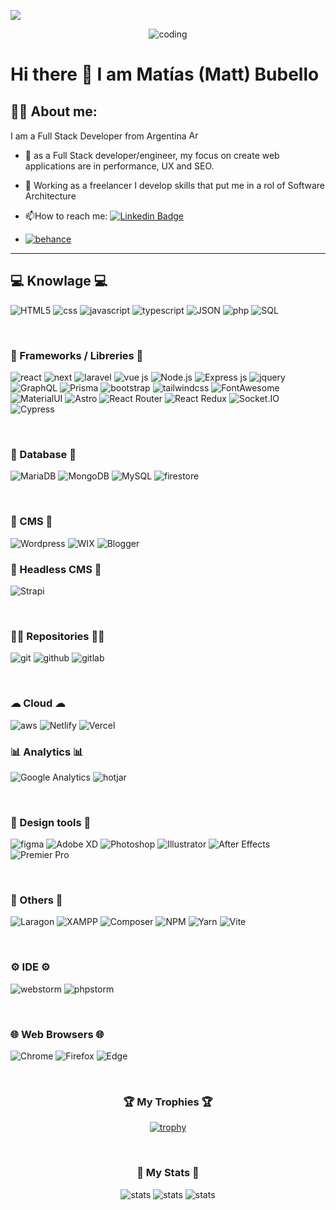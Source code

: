![](https://komarev.com/ghpvc/?username=MattEzekiel&color=blue&style=for-the-badge)

<div id="header" align="center">
  <img src="https://media.giphy.com/media/qgQUggAC3Pfv687qPC/giphy.gif" alt="coding">
</div>

# Hi there 👋 I am Matías (Matt) Bubello

## 👨‍💻 About me:

<p>I am a Full Stack Developer from Argentina <img src="https://raw.githubusercontent.com/madebybowtie/FlagKit/master/Assets/PNG/AR%402x.png" alt="Argentina" width="21" height="15"> </p>

- :telescope: as a Full Stack developer/engineer, my focus on create web applications are in performance, UX and SEO.

- 🧱 Working as a freelancer I develop skills that put me in a rol of Software Architecture

- :mailbox:How to reach me: [![Linkedin Badge](https://img.shields.io/badge/-matiasbubello-blue?style=flat&logo=Linkedin&logoColor=white)](https://www.linkedin.com/in/matias-bubello/) 
- <a href="https://www.behance.net/mattbubello" target="_blank"><img src="https://img.shields.io/badge/Behance-0054F7?style=for-the-badge&logo=behance&logoColor=white" alt="behance" /></a>

<hr>

## 💻 Knowlage 💻
<div class="badges">
  <img src="https://img.shields.io/badge/HTML5-orange?logo=html5&logoColor=white&style=for-the-badge" alt="HTML5">
  <img src="https://img.shields.io/badge/css3-blue?logo=css3&logoColor=white&style=for-the-badge" alt="css">
  <img src="https://img.shields.io/badge/javascript-yellow?logo=javascript&logoColor=white&style=for-the-badge" alt="javascript">
  <img src="https://img.shields.io/badge/TypeScript-007ACC?style=for-the-badge&logo=typescript&logoColor=white" alt="typescript">
  <img src="https://img.shields.io/badge/json-5E5C5C?style=for-the-badge&logo=json&logoColor=white" alt="JSON">
  <img src="https://img.shields.io/badge/PHP-cornflowerblue?logo=php&logoColor=white&style=for-the-badge" alt="php">
  <img src="https://img.shields.io/badge/mysql-dodgerblue?logo=mySQL&logoColor=white&style=for-the-badge" alt="SQL">
</div>

&nbsp;
&nbsp;

### 🧰 Frameworks / Libreries 🧰
<div class="badges">
  <img src="https://img.shields.io/badge/-ReactJs-61DAFB?logo=react&logoColor=white&style=for-the-badge" alt="react"> 
  <img src="https://img.shields.io/badge/next.js-000000?style=for-the-badge&logo=nextdotjs&logoColor=white" alt="next">
  <img src="https://img.shields.io/badge/laravel-orangered?logo=laravel&logoColor=white&style=for-the-badge" alt="laravel">
  <img src="https://img.shields.io/badge/-VueJs-4fc08d?logo=vuedotjs&logoColor=white&style=for-the-badge" alt="vue js">
  <img src="https://img.shields.io/badge/Node.js-339933?style=for-the-badge&logo=nodedotjs&logoColor=white" alt="Node.js">
  <img src="https://img.shields.io/badge/Express.js-000000?style=for-the-badge&logo=express&logoColor=white" alt="Express js">
  <img src="https://img.shields.io/badge/jquery-blue?logo=jquery&logoColor=white&style=for-the-badge" alt="jquery">
  <img src="https://img.shields.io/badge/GraphQl-E10098?style=for-the-badge&logo=graphql&logoColor=white" alt="GraphQL">
  <img src="https://img.shields.io/badge/Prisma-3982CE?style=for-the-badge&logo=Prisma&logoColor=white" alt="Prisma">
  <img src="https://img.shields.io/badge/bootstrap-indigo?logo=bootstrap&logoColor=white&style=for-the-badge" alt="bootstrap">
  <img src="https://img.shields.io/badge/tailwindcss-deepskyblue?logo=tailwindcss&logoColor=white&style=for-the-badge" alt="tailwindcss">
  <img src="https://img.shields.io/badge/Font_Awesome-339AF0?style=for-the-badge&logo=fontawesome&logoColor=white" alt="FontAwesome">
  <img src="https://img.shields.io/badge/Material%20UI-007FFF?style=for-the-badge&logo=mui&logoColor=white" alt="MaterialUI">
  <img src="https://img.shields.io/badge/Astro-0C1222?style=for-the-badge&logo=astro&logoColor=FDFDFE" alt="Astro">
  <img src="https://img.shields.io/badge/React_Router-CA4245?style=for-the-badge&logo=react-router&logoColor=white" alt="React Router">
  <img src="https://img.shields.io/badge/Redux-593D88?style=for-the-badge&logo=redux&logoColor=white" alt="React Redux">
  <img src="https://img.shields.io/badge/Socket.io-010101?&style=for-the-badge&logo=Socket.io&logoColor=white" alt="Socket.IO">
  <img src="https://img.shields.io/badge/Cypress-17202C?style=for-the-badge&logo=cypress&logoColor=white" alt="Cypress">
</div>

&nbsp;
&nbsp;

### 🔑 Database 🔑
<div class="badges">
  <img src="https://img.shields.io/badge/MariaDB-003545?style=for-the-badge&logo=mariadb&logoColor=white" alt="MariaDB">
  <img src="https://img.shields.io/badge/MongoDB-4EA94B?style=for-the-badge&logo=mongodb&logoColor=white" alt="MongoDB">
  <img src="https://img.shields.io/badge/MySQL-005C84?style=for-the-badge&logo=mysql&logoColor=white" alt="MySQL">
  <img src="https://img.shields.io/badge/firebase-ffca28?style=for-the-badge&logo=firebase&logoColor=black" alt="firestore">
</div>

&nbsp;
&nbsp;

### 📝 CMS 📝

<div class="badges">
    <img src="https://img.shields.io/badge/Wordpress-21759B?style=for-the-badge&logo=wordpress&logoColor=white" alt="Wordpress">
    <img src="https://img.shields.io/badge/Wix-000?style=for-the-badge&logo=wix&logoColor=white" alt="WIX">
    <img src="https://img.shields.io/badge/Blogger-FF5722?style=for-the-badge&logo=blogger&logoColor=white" alt="Blogger">
</div>

### 🧠 Headless CMS 🧠
<div class="badge">
    <img src="https://img.shields.io/badge/strapi-2F2E8B?style=for-the-badge&logo=strapi&logoColor=whit" alt="Strapi">
</div> 

&nbsp;
&nbsp;

### 👨‍💻 Repositories 👨‍💻
<div class="badge">
  <img src="http://img.shields.io/badge/git-brown?style=for-the-badge&logo=git&logoColor=white" alt="git">
  <img src="http://img.shields.io/badge/github-black?style=for-the-badge&logo=github&logoColor=white" alt="github">
  <img src="http://img.shields.io/badge/gitlab-lightsalmon?style=for-the-badge&logo=gitlab&logoColor=white" alt="gitlab">
</div>

&nbsp;

### ☁ Cloud ☁
<div class="badges">
  <img src="https://img.shields.io/badge/Amazon_AWS-FF9900?style=for-the-badge&logo=amazonaws&logoColor=white" alt="aws">
  <img src="https://img.shields.io/badge/Netlify-00C7B7?style=for-the-badge&logo=netlify&logoColor=white" alt="Netlify">
  <img src="https://img.shields.io/badge/Vercel-000000?style=for-the-badge&logo=vercel&logoColor=white" alt="Vercel">
</div>

### 📊 Analytics 📊

<div class="badges">
  <img src="https://img.shields.io/badge/Google%20Analytics-E37400?style=for-the-badge&logo=google%20analytics&logoColor=white" alt="Google Analytics">
  <img src="https://img.shields.io/badge/hotjar-FD3A5C?style=for-the-badge&logo=hotjar&logoColor=white" alt="hotjar">
</div>

&nbsp;

### 🎨 Design tools 🎨

<div class="badges">
  <img src="http://img.shields.io/badge/figma-slateblue?style=for-the-badge&logo=figma&logoColor=white" alt="figma">
  <img src="http://img.shields.io/badge/adobexd-darkmagenta?style=for-the-badge&logo=adobexd&logoColor=white" alt="Adobe XD">
  <img src="https://img.shields.io/badge/Adobe%20Photoshop-31A8FF?style=for-the-badge&logo=Adobe%20Photoshop&logoColor=black" alt="Photoshop">
  <img src="https://img.shields.io/badge/Adobe%20Illustrator-FF9A00?style=for-the-badge&logo=adobe%20illustrator&logoColor=white" alt="Illustrator">
  <img src="https://img.shields.io/badge/Adobe%20after%20affects-CF96FD?style=for-the-badge&logo=Adobe%20after%20effects&logoColor=393665" alt="After Effects">
  <img src="https://img.shields.io/badge/Adobe%20Premiere%20Pro-9999FF?style=for-the-badge&logo=Adobe%20Premiere%20Pro&logoColor=white" alt="Premier Pro">
</div>

&nbsp;
&nbsp;

### 🔧 Others 🔧
<div class="badges">
    <img src="https://img.shields.io/badge/Laragon-0E83CD?style=for-the-badge&logo=Laragon&logoColor=white" alt="Laragon">
    <img src="https://img.shields.io/badge/Xampp-F37623?style=for-the-badge&logo=xampp&logoColor=white" alt="XAMPP">
    <img src="https://img.shields.io/badge/Composer-885630?style=for-the-badge&logo=Composer&logoColor=white" alt="Composer">
    <img src="https://img.shields.io/badge/npm-CB3837?style=for-the-badge&logo=npm&logoColor=white" alt="NPM">
    <img src="https://img.shields.io/badge/Yarn-2C8EBB?style=for-the-badge&logo=yarn&logoColor=white" alt="Yarn">
    <img src="https://img.shields.io/badge/Vite-B73BFE?style=for-the-badge&logo=vite&logoColor=FFD62E" alt="Vite">
</div>

&nbsp;

### ⚙️ IDE ⚙️
<div class="badges">
  <img src="https://img.shields.io/badge/WebStorm-000000?style=for-the-badge&logo=WebStorm&logoColor=white" alt="webstorm">
  <img src="http://img.shields.io/badge/-PHPStorm-181717?style=for-the-badge&logo=phpstorm&logoColor=white" alt="phpstorm">
</div>

&nbsp;

### 🌐 Web Browsers 🌐
<div>
    <img src="https://img.shields.io/badge/Google_chrome-4285F4?style=for-the-badge&logo=Google-chrome&logoColor=white" alt="Chrome">
    <img src="https://img.shields.io/badge/Firefox_Browser-FF7139?style=for-the-badge&logo=Firefox-Browser&logoColor=white" alt="Firefox">
    <img src="https://img.shields.io/badge/Microsoft_Edge-0078D7?style=for-the-badge&logo=Microsoft-edge&logoColor=white" alt="Edge">
</div>

&nbsp;
&nbsp;
&nbsp;

<div align="center">

  ### 🏆 My Trophies 🏆
  
  [![trophy](https://github-profile-trophy.vercel.app/?username=MattEzekiel&row=3&column=3&theme=juicyfresh)](https://github.com/MattEzekiel/github-profile-trophy)
  
</div>

&nbsp;
&nbsp;
&nbsp;

<div align="center">

  ### 🌟 My Stats 🌟
  
  <img src="http://github-readme-streak-stats.herokuapp.com?user=MattEzekiel&theme=dark&background=000000" alt="stats">
  <img src="https://github-readme-stats.vercel.app/api?username=MattEzekiel&show_icons=true&theme=midnight-purple" alt="stats">
  <img src="https://github-readme-stats.vercel.app/api/top-langs/?username=MattEzekiel&layout=compact&theme=vision-friendly-dark" alt="stats">  
  
</div>
